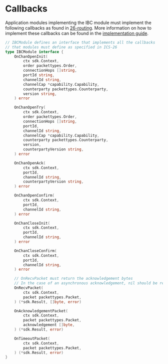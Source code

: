 <!--
order: 5
-->

# Callbacks

Application modules implementing the IBC module must implement the following callbacks as found in [26-routing](../26-routing/types/module.go).
More information on how to implement these callbacks can be found in the [implementation guide](../../../../docs/ibc/custom.md).

```go
// IBCModule defines an interface that implements all the callbacks
// that modules must define as specified in ICS-26
type IBCModule interface {
	OnChanOpenInit(
		ctx sdk.Context,
		order packettypes.Order,
		connectionHops []string,
		portId string,
		channelId string,
		channelCap *capability.Capability,
		counterparty packettypes.Counterparty,
		version string,
	) error

	OnChanOpenTry(
		ctx sdk.Context,
		order packettypes.Order,
		connectionHops []string,
		portId,
		channelId string,
		channelCap *capability.Capability,
		counterparty packettypes.Counterparty,
		version,
		counterpartyVersion string,
	) error

	OnChanOpenAck(
		ctx sdk.Context,
		portId,
		channelId string,
		counterpartyVersion string,
	) error

	OnChanOpenConfirm(
		ctx sdk.Context,
		portId,
		channelId string,
	) error

	OnChanCloseInit(
		ctx sdk.Context,
		portId,
		channelId string,
	) error

	OnChanCloseConfirm(
		ctx sdk.Context,
		portId,
		channelId string,
	) error

	// OnRecvPacket must return the acknowledgement bytes
	// In the case of an asynchronous acknowledgement, nil should be returned.
	OnRecvPacket(
		ctx sdk.Context,
		packet packettypes.Packet,
	) (*sdk.Result, []byte, error)

	OnAcknowledgementPacket(
		ctx sdk.Context,
		packet packettypes.Packet,
		acknowledgement []byte,
	) (*sdk.Result, error)

	OnTimeoutPacket(
		ctx sdk.Context,
		packet packettypes.Packet,
	) (*sdk.Result, error)
}
```
